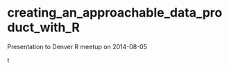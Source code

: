 creating_an_approachable_data_product_with_R
============================================

Presentation to Denver R meetup on 2014-08-05

t